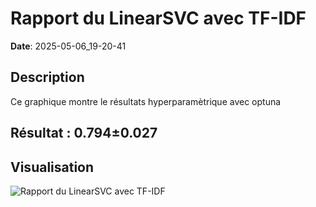 # Rapport du LinearSVC avec TF-IDF
**Date**: 2025-05-06_19-20-41

## Description
Ce graphique montre le résultats hyperparamètrique avec optuna
 ## Résultat : 0.794±0.027

## Visualisation
![Rapport du LinearSVC avec TF-IDF](../static/images/rapport_du_linearsvc_avec_tf_idf_plot.png)
